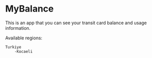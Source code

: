# MyBalance
This is an app that you can see your transit card balance and usage information.

Available regions:

    Turkiye
        -Kocaeli